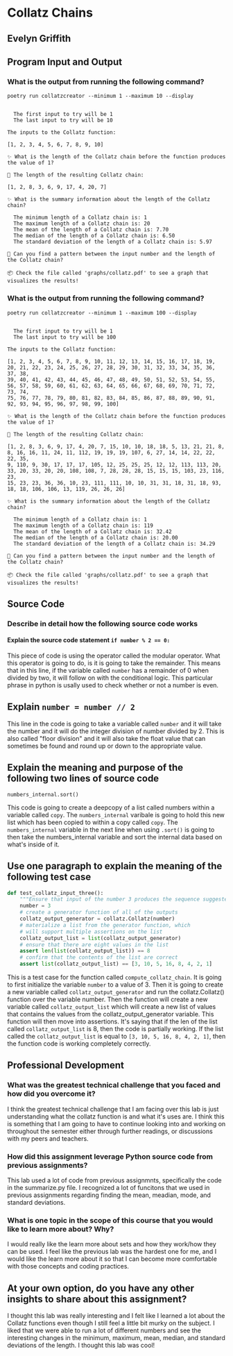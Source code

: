 # Collatz Chains

## Evelyn Griffith

## Program Input and Output

### What is the output from running the following command?

`poetry run collatzcreator --minimum 1 --maximum 10 --display`

```🕵  Let's investigate the behavior of the Collatz sequence!

  The first input to try will be 1
  The last input to try will be 10

The inputs to the Collatz function:

[1, 2, 3, 4, 5, 6, 7, 8, 9, 10]

✨ What is the length of the Collatz chain before the function produces the value of 1?

📏 The length of the resulting Collatz chain:

[1, 2, 8, 3, 6, 9, 17, 4, 20, 7]

✨ What is the summary information about the length of the Collatz chain?

  The minimum length of a Collatz chain is: 1
  The maximum length of a Collatz chain is: 20
  The mean of the length of a Collatz chain is: 7.70
  The median of the length of a Collatz chain is: 6.50
  The standard deviation of the length of a Collatz chain is: 5.97

🤷 Can you find a pattern between the input number and the length of the Collatz chain?

📦 Check the file called 'graphs/collatz.pdf' to see a graph that visualizes the results!
```

### What is the output from running the following command?

`poetry run collatzcreator --minimum 1 --maximum 100 --display`

```🕵  Let's investigate the behavior of the Collatz sequence!

  The first input to try will be 1
  The last input to try will be 100

The inputs to the Collatz function:

[1, 2, 3, 4, 5, 6, 7, 8, 9, 10, 11, 12, 13, 14, 15, 16, 17, 18, 19, 20, 21, 22, 23, 24, 25, 26, 27, 28, 29, 30, 31, 32, 33, 34, 35, 36, 37, 38, 
39, 40, 41, 42, 43, 44, 45, 46, 47, 48, 49, 50, 51, 52, 53, 54, 55, 56, 57, 58, 59, 60, 61, 62, 63, 64, 65, 66, 67, 68, 69, 70, 71, 72, 73, 74,   
75, 76, 77, 78, 79, 80, 81, 82, 83, 84, 85, 86, 87, 88, 89, 90, 91, 92, 93, 94, 95, 96, 97, 98, 99, 100]

✨ What is the length of the Collatz chain before the function produces the value of 1?

📏 The length of the resulting Collatz chain:

[1, 2, 8, 3, 6, 9, 17, 4, 20, 7, 15, 10, 10, 18, 18, 5, 13, 21, 21, 8, 8, 16, 16, 11, 24, 11, 112, 19, 19, 19, 107, 6, 27, 14, 14, 22, 22, 22, 35,
9, 110, 9, 30, 17, 17, 17, 105, 12, 25, 25, 25, 12, 12, 113, 113, 20, 33, 20, 33, 20, 20, 108, 108, 7, 28, 28, 28, 15, 15, 15, 103, 23, 116, 23,  
15, 23, 23, 36, 36, 10, 23, 111, 111, 10, 10, 31, 31, 18, 31, 18, 93, 18, 18, 106, 106, 13, 119, 26, 26, 26]

✨ What is the summary information about the length of the Collatz chain?

  The minimum length of a Collatz chain is: 1
  The maximum length of a Collatz chain is: 119
  The mean of the length of a Collatz chain is: 32.42
  The median of the length of a Collatz chain is: 20.00
  The standard deviation of the length of a Collatz chain is: 34.29

🤷 Can you find a pattern between the input number and the length of the Collatz chain?

📦 Check the file called 'graphs/collatz.pdf' to see a graph that visualizes the results!
```

## Source Code

### Describe in detail how the following source code works

#### Explain the source code statement `if number % 2 == 0:`

This piece of code is using the operator called the modular operator. What this operator is going to do, is it is going to take the remainder. This means that in this line, if the variable called `number` has a remainder of 0 when divided by two, it will follow on with the conditional logic. This particular phrase in python is usally used to check whether or not a number is even.

## Explain `number = number // 2`

This line in the code is going to take a variable called `number` and it will take the number and it will do the integer division of number divided by 2. This is also called "floor division" and it will also take the float value that can sometimes be found and round up or down to the appropriate value.

## Explain the meaning and purpose of the following two lines of source code

```numbers_internal = copy.deepcopy(numbers)
numbers_internal.sort()
```

This code is going to create a deepcopy of a list called numbers within a variable called `copy`. The `numbers_internal` varibale is going to hold this new list which has been copied to within a copy called `copy`. The `numbers_internal` variable in the next line when using `.sort()` is going to then take the numbers_internal variable and sort the internal data based on what's inside of it.

## Use one paragraph to explain the meaning of the following test case

```python
def test_collatz_input_three():
    """Ensure that input of the number 3 produces the sequence suggested by Stavely on page 92."""
    number = 3
    # create a generator function of all of the outputs
    collatz_output_generator = collatz.Collatz(number)
    # materialize a list from the generator function, which
    # will support multiple assertions on the list
    collatz_output_list = list(collatz_output_generator)
    # ensure that there are eight values in the list
    assert len(list(collatz_output_list)) == 8
    # confirm that the contents of the list are correct
    assert list(collatz_output_list) == [3, 10, 5, 16, 8, 4, 2, 1]
```

This is a test case for the function called `compute_collatz_chain`. It is going to first initialize the variable `number` to a value of 3. Then it is going to create a new variable called `collatz_output_generator` and run the collatz.Collatz() function over the variable number. Then the function will create a new variable called `collatz_output_list` which will create a new list of values that contains the values from the collatz_output_generator variable. This function will then move into assertions. It's saying that if the len of the list called `collatz_output_list` is 8, then the code is partially working. If the list called the `collatz_output_list` is equal to `[3, 10, 5, 16, 8, 4, 2, 1]`, then the function code is working completely correctly.

## Professional Development

### What was the greatest technical challenge that you faced and how did you overcome it?

I think the greatest technical challenge that I am facing over this lab is just understanding what the collatz function is and what it's uses are. I think this is something that I am going to have to continue looking into and working on throughout the semester either through further readings, or discussions with my peers and teachers.

### How did this assignment leverage Python source code from previous assignments?

This lab used a lot of code from previous assignmnts, specifically the code in the summarize.py file. I recognized a lot of funcitons that we used in previous assignments regarding finding the mean, meadian, mode, and standard deviations.

### What is one topic in the scope of this course that you would like to learn more about? Why?

I would really like the learn more about sets and how they work/how they can be used. I feel like the previous lab was the hardest one for me, and I would like the learn more about it so that I can become more comfortable with those concepts and coding practices.

## At your own option, do you have any other insights to share about this assignment?

I thought this lab was really interesting and I felt like I learned a lot about the Collatz functions even though I still feel a little bit murky on the subject. I liked that we were able to run a lot of different numbers and see the interesting changes in the minimum, maximum, mean, median, and standard deviations of the length. I thought this lab was cool!